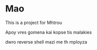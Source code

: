 # Mao
This is a project for Mhtrou

Apoy vres gomena kai kopse tis malakies

dwro reverse shell mazi me th mployza
